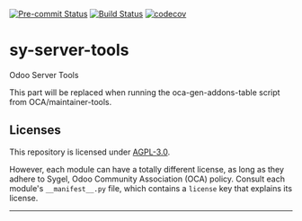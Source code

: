 
<!-- /!\ Non OCA Context : Set here the badge of your runbot / runboat instance. -->
[![Pre-commit Status](https://github.com/sygel-technology/sy-server-tools/actions/workflows/pre-commit.yml/badge.svg?branch=16.0)](https://github.com/sygel-technology/sy-server-tools/actions/workflows/pre-commit.yml?query=branch%3A16.0)
[![Build Status](https://github.com/sygel-technology/sy-server-tools/actions/workflows/test.yml/badge.svg?branch=16.0)](https://github.com/sygel-technology/sy-server-tools/actions/workflows/test.yml?query=branch%3A16.0)
[![codecov](https://codecov.io/gh/sygel-technology/sy-server-tools/branch/16.0/graph/badge.svg)](https://codecov.io/gh/sygel-technology/sy-server-tools)
<!-- /!\ Non OCA Context : Set here the badge of your translation instance. -->

<!-- /!\ do not modify above this line -->

# sy-server-tools

Odoo Server Tools

<!-- /!\ do not modify below this line -->

<!-- prettier-ignore-start -->

[//]: # (addons)

This part will be replaced when running the oca-gen-addons-table script from OCA/maintainer-tools.

[//]: # (end addons)

<!-- prettier-ignore-end -->

## Licenses

This repository is licensed under [AGPL-3.0](LICENSE).

However, each module can have a totally different license, as long as they adhere to Sygel, Odoo Community Association (OCA)
policy. Consult each module's `__manifest__.py` file, which contains a `license` key
that explains its license.

----
<!-- /!\ Non OCA Context : Set here the full description of your organization. -->
